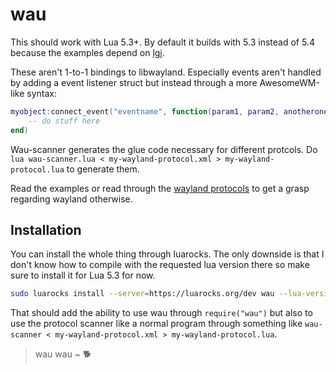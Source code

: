 # wau

This should work with Lua 5.3+. By default it builds with 5.3 instead of 5.4 because the examples depend on [lgi](https://github.com/pavouk/lgi/).

These aren't 1-to-1 bindings to libwayland. Especially events aren't handled by adding a event listener struct but instead through a more AwesomeWM-like syntax:

```lua
myobject:connect_event("eventname", function(param1, param2, anotherone)
    -- do stuff here
end)
```

Wau-scanner generates the glue code necessary for different protcols. Do `lua wau-scanner.lua < my-wayland-protocol.xml > my-wayland-protocol.lua` to generate them.

Read the examples or read through the [wayland protocols](https://wayland.app/protocols/) to get a grasp regarding wayland otherwise.

## Installation

You can install the whole thing through luarocks. The only downside is that I don't know how to compile with the requested lua version there so make sure to install it for Lua 5.3 for now.

```sh
sudo luarocks install --server=https://luarocks.org/dev wau --lua-version 5.3
```

That should add the ability to use wau through `require("wau")` but also to use the protocol scanner like a normal program through something like `wau-scanner < my-wayland-protocol.xml > my-wayland-protocol.lua`.

> wau wau     ~ 🐕

